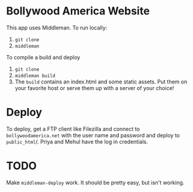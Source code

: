 # Bollywood America Website

This app uses Middleman. To run locally:

1. `git clone`
2. `middleman`

To compile a build and deploy

1. `git clone`
2. `middleman build`
3. The `build` contains an index.html and some static assets. Put them on your favorite host or serve them up with a server of your choice!


# Deploy

To deploy, get a FTP client like Filezilla and connect to `bollywoodamerica.net` with the user name and password and deploy to `public_html`/. Priya and Mehul have the log in credentials.

# TODO

Make `middleman-deploy` work. It should be pretty easy, but isn't working.